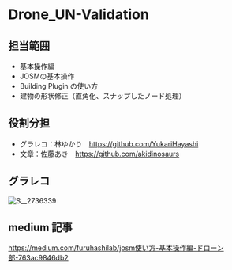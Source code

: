 # Drone_UN-Validation
## 担当範囲
* 基本操作編 
* JOSMの基本操作
* Building Plugin の使い方
* 建物の形状修正（直角化、スナップしたノード処理）

## 役割分担
* グラレコ：林ゆかり　https://github.com/YukariHayashi
* 文章：佐藤あき　https://github.com/akidinosaurs

## グラレコ
![S__2736339](https://github.com/furuhashilab/Drone_UN-Validation/assets/134602960/10c7806d-25d4-41c3-a5ce-948ffa302abc)

## medium 記事
https://medium.com/furuhashilab/josm使い方-基本操作編-ドローン部-763ac9846db2
